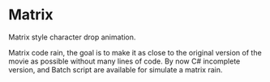 # Matrix
Matrix style character drop animation.

Matrix code rain, the goal is to make it as close to the original version of the movie as possible without many lines of code.
By now C# incomplete version, and Batch script are available for simulate a matrix rain.
